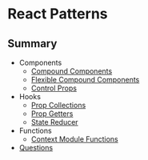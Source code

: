 # React Patterns

## Summary

- Components
  - [Compound Components](https://github.com/chesterheng/react-patterns/blob/main/src/components/CompoundToggle.js)
  - [Flexible Compound Components](https://github.com/chesterheng/react-patterns/blob/main/src/components/FlexibleCompoundToggle.js)
  - [Control Props](https://github.com/chesterheng/react-patterns/blob/main/src/components/ControlledComponents.js#L84)
- Hooks
  - [Prop Collections](https://github.com/chesterheng/react-patterns/blob/main/src/hooks/usePropCollectionToggle.js)
  - [Prop Getters](https://github.com/chesterheng/react-patterns/blob/main/src/hooks/usePropGetterToggle.js)
  - [State Reducer](https://github.com/chesterheng/react-patterns/blob/main/src/hooks/useStateReducerToggle.js)
- Functions
  - [Context Module Functions](https://github.com/chesterheng/react-patterns/blob/main/src/context/CounterContext.js#L23)
- [Questions](https://www.notion.so/chesterheng/React-Patterns-b1f356e479e242f49912ee04c3e6740f)
